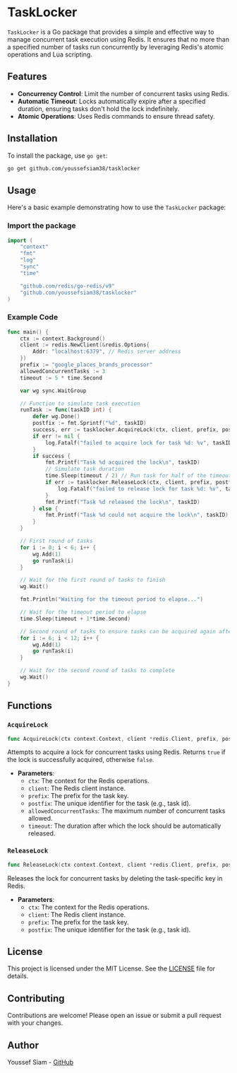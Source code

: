 # TaskLocker

`TaskLocker` is a Go package that provides a simple and effective way to manage concurrent task execution using Redis. It ensures that no more than a specified number of tasks run concurrently by leveraging Redis's atomic operations and Lua scripting.

## Features

- **Concurrency Control**: Limit the number of concurrent tasks using Redis.
- **Automatic Timeout**: Locks automatically expire after a specified duration, ensuring tasks don't hold the lock indefinitely.
- **Atomic Operations**: Uses Redis commands to ensure thread safety.

## Installation

To install the package, use `go get`:

```bash
go get github.com/youssefsiam38/tasklocker
```

## Usage

Here's a basic example demonstrating how to use the `TaskLocker` package:

### Import the package

```go
import (
    "context"
    "fmt"
    "log"
    "sync"
    "time"

    "github.com/redis/go-redis/v9"
    "github.com/youssefsiam38/tasklocker"
)
```

### Example Code

```go
func main() {
    ctx := context.Background()
    client := redis.NewClient(&redis.Options{
        Addr: "localhost:6379", // Redis server address
    })
    prefix := "google_places_brands_processor"
    allowedConcurrentTasks := 3
    timeout := 5 * time.Second

    var wg sync.WaitGroup

    // Function to simulate task execution
    runTask := func(taskID int) {
        defer wg.Done()
        postfix := fmt.Sprintf("%d", taskID)
        success, err := tasklocker.AcquireLock(ctx, client, prefix, postfix, allowedConcurrentTasks, timeout)
        if err != nil {
            log.Fatalf("failed to acquire lock for task %d: %v", taskID, err)
        }
        if success {
            fmt.Printf("Task %d acquired the lock\n", taskID)
            // Simulate task duration
            time.Sleep(timeout / 2) // Run task for half of the timeout duration
            if err := tasklocker.ReleaseLock(ctx, client, prefix, postfix); err != nil {
                log.Fatalf("failed to release lock for task %d: %v", taskID, err)
            }
            fmt.Printf("Task %d released the lock\n", taskID)
        } else {
            fmt.Printf("Task %d could not acquire the lock\n", taskID)
        }
    }

    // First round of tasks
    for i := 0; i < 6; i++ {
        wg.Add(1)
        go runTask(i)
    }

    // Wait for the first round of tasks to finish
    wg.Wait()

    fmt.Println("Waiting for the timeout period to elapse...")

    // Wait for the timeout period to elapse
    time.Sleep(timeout + 1*time.Second)

    // Second round of tasks to ensure tasks can be acquired again after timeout
    for i := 6; i < 12; i++ {
        wg.Add(1)
        go runTask(i)
    }

    // Wait for the second round of tasks to complete
    wg.Wait()
}
```

## Functions

### `AcquireLock`

```go
func AcquireLock(ctx context.Context, client *redis.Client, prefix, postfix string, allowedConcurrentTasks int, timeout time.Duration) (bool, error)
```

Attempts to acquire a lock for concurrent tasks using Redis. Returns `true` if the lock is successfully acquired, otherwise `false`.

- **Parameters**:
  - `ctx`: The context for the Redis operations.
  - `client`: The Redis client instance.
  - `prefix`: The prefix for the task key.
  - `postfix`: The unique identifier for the task (e.g., task id).
  - `allowedConcurrentTasks`: The maximum number of concurrent tasks allowed.
  - `timeout`: The duration after which the lock should be automatically released.

### `ReleaseLock`

```go
func ReleaseLock(ctx context.Context, client *redis.Client, prefix, postfix string) error
```

Releases the lock for concurrent tasks by deleting the task-specific key in Redis.

- **Parameters**:
  - `ctx`: The context for the Redis operations.
  - `client`: The Redis client instance.
  - `prefix`: The prefix for the task key.
  - `postfix`: The unique identifier for the task (e.g., task id).

## License

This project is licensed under the MIT License. See the [LICENSE](LICENSE) file for details.

## Contributing

Contributions are welcome! Please open an issue or submit a pull request with your changes.

## Author

Youssef Siam - [GitHub](https://github.com/youssefsiam38)
